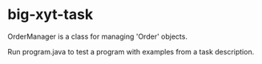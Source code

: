 # big-xyt-task

OrderManager is a class for managing 'Order' objects.

Run program.java to test a program with examples from a task description.


